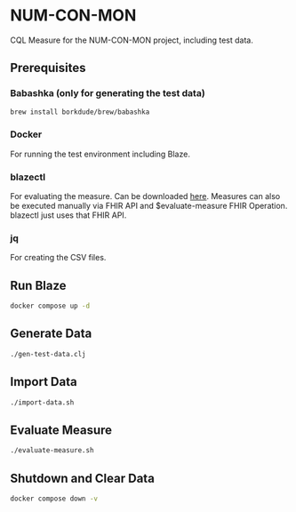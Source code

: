 # NUM-CON-MON

CQL Measure for the NUM-CON-MON project, including test data.

## Prerequisites

### Babashka (only for generating the test data)

```sh
brew install borkdude/brew/babashka
```

### Docker

For running the test environment including Blaze.

### blazectl

For evaluating the measure. Can be downloaded [here](https://github.com/samply/blazectl). Measures can also be executed manually via FHIR API and $evaluate-measure FHIR Operation. blazectl just uses that FHIR API.

### jq

For creating the CSV files.

## Run Blaze

```sh
docker compose up -d
```

## Generate Data

```sh
./gen-test-data.clj
```

## Import Data

```sh
./import-data.sh
```

## Evaluate Measure

```sh
./evaluate-measure.sh
```

## Shutdown and Clear Data

```sh
docker compose down -v
```
